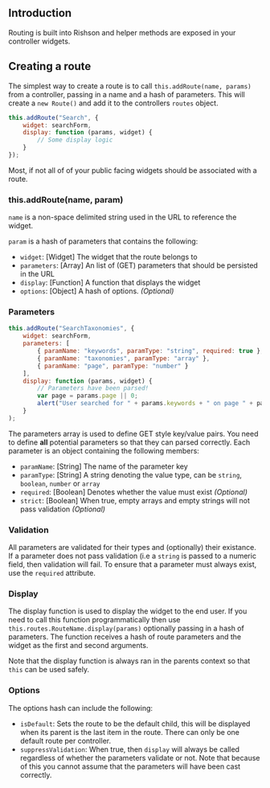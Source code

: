 ## Introduction
Routing is built into Rishson and helper methods are exposed in your controller widgets.

## Creating a route
The simplest way to create a route is to call `this.addRoute(name, params)` from a controller, passing in a name and a hash of parameters. This will create a `new Route()` and add it to the controllers `routes` object.

```js
this.addRoute("Search", {
	widget: searchForm,
	display: function (params, widget) {
		// Some display logic
	}
});
```

Most, if not all of of your public facing widgets should be associated with a route.

### this.addRoute(name, param)

`name` is a non-space delimited string used in the URL to reference the widget.

`param` is a hash of parameters that contains the following:

* `widget`: [Widget] The widget that the route belongs to
* `parameters`: [Array] An list of (GET) parameters that should be persisted in the URL
* `display`: [Function] A function that displays the widget
* `options`: [Object] A hash of options. _(Optional)_

### Parameters

```js
this.addRoute("SearchTaxonomies", {
	widget: searchForm,
	parameters: [
		{ paramName: "keywords", paramType: "string", required: true },
		{ paramName: "taxonomies", paramType: "array" },
		{ paramName: "page", paramType: "number" }
	],
	display: function (params, widget) {
		// Parameters have been parsed!
		var page = params.page || 0;
		alert("User searched for " + params.keywords + " on page " + page);
	}
);
```

The parameters array is used to define GET style key/value pairs. You need to define **all** potential parameters so that they can parsed correctly. Each parameter is an object containing the following members:

* `paramName`: [String] The name of the parameter key
* `paramType`: [String] A string denoting the value type, can be `string`, `boolean`, `number` or `array`
* `required`: [Boolean] Denotes whether the value must exist _(Optional)_
* `strict`: [Boolean] When true, empty arrays and empty strings will not pass validation _(Optional)_

### Validation
All parameters are validated for their types and (optionally) their existance. If a parameter does not pass  validation (i.e a `string` is passed to a numeric field, then validation will fail. To ensure that a parameter must always exist, use the `required` attribute.

### Display

The display function is used to display the widget to the end user. If you need to call this function programmatically then use `this.routes.RouteName.display(params)` optionally passing in a hash of parameters. The function receives a hash of route parameters and the widget as the first and second arguments.

Note that the display function is always ran in the parents context so that `this` can be used safely.

### Options

The options hash can include the following:
* `isDefault`: Sets the route to be the default child, this will be displayed when its parent is the last item in the route. There can only be one default route per controller.
* `suppressValidation`: When true, then `display` will always be called regardless of whether the parameters validate or not. Note that because of this you cannot assume that the parameters will have been cast correctly.